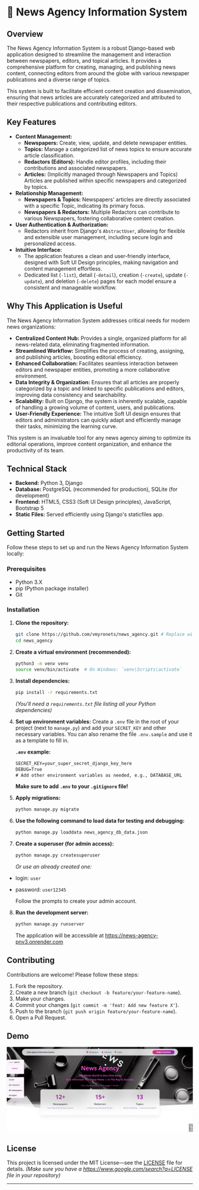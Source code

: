 
# 📰 News Agency Information System

## Overview

The News Agency Information System is a robust Django-based web application designed to streamline the management and interaction between newspapers, editors, and topical articles. It provides a comprehensive platform for creating, managing, and publishing news content, connecting editors from around the globe with various newspaper publications and a diverse range of topics.

This system is built to facilitate efficient content creation and dissemination, ensuring that news articles are accurately categorized and attributed to their respective publications and contributing editors.

## Key Features

  * **Content Management:**
      * **Newspapers:** Create, view, update, and delete newspaper entities.
      * **Topics:** Manage a categorized list of news topics to ensure accurate article classification.
      * **Redactors (Editors):** Handle editor profiles, including their contributions and associated newspapers.
      * **Articles:** (Implicitly managed through Newspapers and Topics) Articles are published within specific newspapers and categorized by topics.
  * **Relationship Management:**
      * **Newspapers & Topics:** Newspapers' articles are directly associated with a specific Topic, indicating its primary focus.
      * **Newspapers & Redactors:** Multiple Redactors can contribute to various Newspapers, fostering collaborative content creation.
  * **User Authentication & Authorization:**
      * Redactors inherit from Django's `AbstractUser`, allowing for flexible and extensible user management, including secure login and personalized access.
  * **Intuitive Interface:**
      * The application features a clean and user-friendly interface, designed with Soft UI Design principles, making navigation and content management effortless.
      * Dedicated list (`-list`), detail (`-detail`), creation (`-create`), update (`-update`), and deletion (`-delete`) pages for each model ensure a consistent and manageable workflow.

## Why This Application is Useful

The News Agency Information System addresses critical needs for modern news organizations:

  * **Centralized Content Hub:** Provides a single, organized platform for all news-related data, eliminating fragmented information.
  * **Streamlined Workflow:** Simplifies the process of creating, assigning, and publishing articles, boosting editorial efficiency.
  * **Enhanced Collaboration:** Facilitates seamless interaction between editors and newspaper entities, promoting a more collaborative environment.
  * **Data Integrity & Organization:** Ensures that all articles are properly categorized by a topic and linked to specific publications and editors, improving data consistency and searchability.
  * **Scalability:** Built on Django, the system is inherently scalable, capable of handling a growing volume of content, users, and publications.
  * **User-Friendly Experience:** The intuitive Soft UI design ensures that editors and administrators can quickly adapt and efficiently manage their tasks, minimizing the learning curve.

This system is an invaluable tool for any news agency aiming to optimize its editorial operations,
improve content organization, and enhance the productivity of its team.

## Technical Stack

  * **Backend:** Python 3, Django
  * **Database:** PostgreSQL (recommended for production), SQLite (for development)
  * **Frontend:** HTML5, CSS3 (Soft UI Design principles), JavaScript, Bootstrap 5
  * **Static Files:** Served efficiently using Django's staticfiles app.

## Getting Started

Follow these steps to set up and run the News Agency Information System locally:

### Prerequisites

  * Python 3.X
  * pip (Python package installer)
  * Git

### Installation

1. **Clone the repository:**

    ```bash
    git clone https://github.com/vmyronets/news_agency.git # Replace with your actual repo URL if different
    cd news_agency
    ```

2. **Create a virtual environment (recommended):**

    ```bash
    python3 -m venv venv
    source venv/bin/activate  # On Windows: `venv\Scripts\activate`
    ```

3. **Install dependencies:**

    ```bash
    pip install -r requirements.txt
    ```

    *(You'll need a `requirements.txt` file listing all your Python dependencies)*

4. **Set up environment variables:**
    Create a `.env` file in the root of your project (next to `manage.py`) and add your `SECRET_KEY` and other necessary variables.
    You can also rename the file `.env.sample` and use it as a template to fill in.

    **`.env` example:**

    ```
    SECRET_KEY=your_super_secret_django_key_here
    DEBUG=True
    # Add other environment variables as needed, e.g., DATABASE_URL
    ```

    **Make sure to add `.env` to your `.gitignore` file\!**

5. **Apply migrations:**

    ```bash
    python manage.py migrate
    ```
6. **Use the following command to load data for testing and debugging:**

    ```bash
    python manage.py loaddata news_agency_db_data.json
    ```

7. **Create a superuser (for admin access):**

    ```bash
    python manage.py createsuperuser
    ```
   *Or use an already created one:*
  * login: `user`
  * password: `user12345`

    Follow the prompts to create your admin account.

8. **Run the development server:**

    ```bash
    python manage.py runserver
    ```

    The application will be accessible at https://news-agency-pnv3.onrender.com

## Contributing

Contributions are welcome\! Please follow these steps:

1.  Fork the repository.
2.  Create a new branch (`git checkout -b feature/your-feature-name`).
3.  Make your changes.
4.  Commit your changes (`git commit -m 'feat: Add new feature X'`).
5.  Push to the branch (`git push origin feature/your-feature-name`).
6.  Open a Pull Request.


## Demo

![Website Interface](demo.png)


## License

This project is licensed under the MIT License—see the [LICENSE](https://www.google.com/search?q=LICENSE) file for details.
*(Make sure you have a https://www.google.com/search?q=LICENSE file in your repository)*

-----